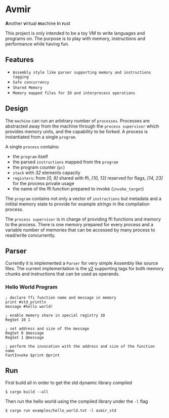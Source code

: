 # Avmir
**A**nother **v**irtual **m**achine **i**n **r**ust

This project is only intended to be a toy VM to write languages and programs on. The purpose is to play with memory, instructions and performance while having fun.

## Features

- `Assembly style like parser supporting memory and instructions tagging`
- `Safe concurrency`
- `Shared Memory`
- `Memory mapped files for IO and interprocess operations`

## Design

The `machine` can run an arbitrary number of `processes`. Processes are abstracted away from the machine through the `process supervisor` which provides memory units, and the capability to be forked. A process is instantiated from a single `program`.

A single `process` contains:
  - the `program` itself
  - the parsed `instructions` mapped from the `program`
  - the program counter (`pc`)
  - `stack` with *32* elements capacity
  - `registers`: from *[0, 9]* shared with ffi, *[10, 13]* reserved for flags, *[14, 23]* for the process private usage
  - the name of the ffi function prepared to invoke (`invoke_target`)

The `program` contains not only a vector of `instructions` but metadata and a initital memory state to provide for example *strings* in the compilation process.

The `process supervisor` is in charge of providing ffi functions and memory to the process. There is one memory prepared for every process and a variable number of memories that can be accessed by many process to read/write concurrently.

## Parser

Currently it is implemented a `Parser` for very simple Assembly like source files. The current implementation is the [v2](src\parser\simple_v2.rs) supporting tags for both memory chunks and instructions that can be used as operands.

### Hello World Program

```
; declare ffi function name and message in memory
print #std_println
message #hello world!

; enable memory share in special registry 10
RegSet 10 1

; set address and size of the message
RegSet 0 $message
RegSet 1 @message

; perform the invocation with the address and size of the function name
FastInvoke $print @print
```

## Run

First build all in order to get the std dynamic library compiled
```
$ cargo build --all
```

Then run the hello world using the compiled library under the `-l` flag
```
$ cargo run examples/hello_world.txt -l avmir_std
```